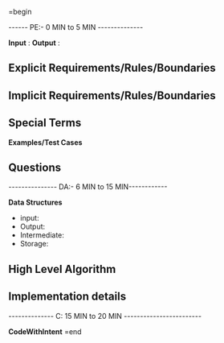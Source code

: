=begin

------ PE:- 0 MIN to 5 MIN --------------


**Input** :
**Output** :

**Explicit Requirements/Rules/Boundaries**
-


**Implicit Requirements/Rules/Boundaries**
-


**Special Terms**
-


**Examples/Test Cases**



**Questions**
-


--------------- DA:- 6 MIN to 15 MIN------------

**Data Structures**
- input:
- Output:
- Intermediate:
- Storage:


**High Level Algorithm**
-


**Implementation details**
-


-------------- C: 15 MIN to 20 MIN ------------------------

**CodeWithIntent**
=end
